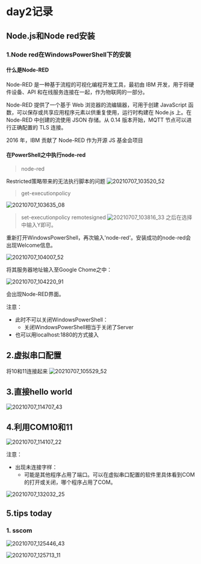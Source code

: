 # day2记录
## Node.js和Node red安装
### 1.Node red在WindowsPowerShell下的安装
#### 什么是Node-RED
Node-RED 是一种基于流程的可视化编程开发工具，最初由 IBM 开发，用于将硬件设备、API 和在线服务连接在一起，作为物联网的一部分。

Node-RED 提供了一个基于 Web 浏览器的流编辑器，可用于创建 JavaScript 函数，可以保存或共享应用程序元素以供重复使用，运行时构建在 Node.js 上。在 Node-RED 中创建的流使用 JSON 存储。从 0.14 版本开始，MQTT 节点可以进行正确配置的 TLS 连接。

2016 年，IBM 贡献了 Node-RED 作为开源 JS 基金会项目

#### 在PowerShell之中执行node-red

> node-red

Restricted策略带来的无法执行脚本的问题
![20210707_103520_52](images/20210707_103520_52.png)


> get-executionpolicy

![20210707_103635_08](images/20210707_103635_08.png)
> set-executionpolicy remotesigned
![20210707_103816_33](images/20210707_103816_33.png)
之后在选择中输入Y即可。
<p></p>
重新打开WindowsPowerShell，再次输入'node-red'。安装成功的node-red会出现Welcome信息。

![20210707_104007_52](images/20210707_104007_52.png)

将其服务器地址输入至Google Chome之中：

![20210707_104220_91](images/20210707_104220_91.png)

会出现Node-RED界面。

注意：

- 此时不可以关闭WindowsPowerShell：
    - 关闭WindowsPowerShell相当于关闭了Server
- 也可以用localhost:1880的方式接入
## 2.虚拟串口配置
将10和11连接起来
![20210707_105529_52](images/20210707_105529_52.png)
## 3.直接hello world

![20210707_114707_43](images/20210707_114707_43.png)
## 4.利用COM10和11

![20210707_114107_22](images/20210707_114107_22.png)

注意：
- 出现未连接字样：
    - 可能是其他程序占用了端口。可以在虚拟串口配置的软件里具体看到COM的打开或关闭，哪个程序占用了COM。

![20210707_132032_25](images/20210707_132032_25.png)

## 5.tips today
### 1. sscom
![20210707_125446_43](images/20210707_125446_43.png)

![20210707_125713_11](images/20210707_125713_11.png)
